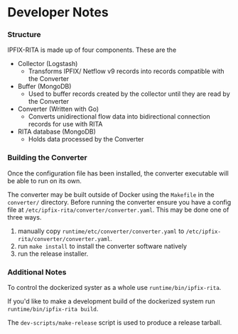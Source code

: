 # Developer Notes

### Structure

IPFIX-RITA is made up of four components. These are the

- Collector (Logstash)
  - Transforms IPFIX/ Netflow v9 records into records compatible with the Converter
- Buffer (MongoDB)
  - Used to buffer records created by the collector until they are read by the Converter
- Converter (Written with Go)
  - Converts unidirectional flow data into bidirectional connection records for use with RITA
- RITA database (MongoDB)
  - Holds data processed by the Converter

### Building the Converter

Once the configuration file has been installed, the converter executable will be able to run
on its own. 

The converter may be built outside of Docker using the `Makefile` in the
`converter/` directory. Before running the converter ensure you have a config
file at `/etc/ipfix-rita/converter/converter.yaml`. This may be done one of three ways.

1. manually copy `runtime/etc/converter/converter.yaml` to `/etc/ipfix-rita/converter/converter.yaml`.
2. run `make install` to install the converter software natively
3. run the release installer.

### Additional Notes
To control the dockerized syster as a whole use `runtime/bin/ipfix-rita`.

If you'd like to make a development build of the dockerized system run
`runtime/bin/ipfix-rita build`.

The `dev-scripts/make-release` script is used to produce a release tarball.
